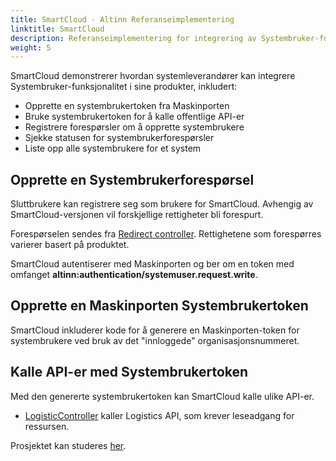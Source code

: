```yaml
---
title: SmartCloud - Altinn Referanseimplementering
linktitle: SmartCloud
description: Referanseimplementering for integrering av Systembruker-funksjonalitet i sluttbrukersystemer.
weight: 5
---
```


SmartCloud demonstrerer hvordan systemleverandører kan integrere Systembruker-funksjonalitet i sine produkter, inkludert:

- Opprette en systembrukertoken fra Maskinporten
- Bruke systembrukertoken for å kalle offentlige API-er
- Registrere forespørsler om å opprette systembrukere
- Sjekke statusen for systembrukerforespørsler
- Liste opp alle systembrukere for et system

## Opprette en Systembrukerforespørsel

Sluttbrukere kan registrere seg som brukere for SmartCloud. Avhengig av SmartCloud-versjonen vil forskjellige rettigheter bli forespurt.

Forespørselen sendes fra [Redirect controller](https://github.com/TheTechArch/altinn-systemuser/blob/main/src/SystemUserClientSystem/SuperSystem/SuperSystem.Server/Controllers/RedirectController.cs#L35). Rettighetene som forespørres varierer basert på produktet.

SmartCloud autentiserer med Maskinporten og ber om en token med omfanget **altinn:authentication/systemuser.request.write**.

## Opprette en Maskinporten Systembrukertoken

SmartCloud inkluderer kode for å generere en Maskinporten-token for systembrukere ved bruk av det "innloggede" organisasjonsnummeret.

## Kalle API-er med Systembrukertoken

Med den genererte systembrukertoken kan SmartCloud kalle ulike API-er.

- [LogisticController](https://github.com/TheTechArch/altinn-systemuser/blob/main/src/SystemUserClientSystem/SuperSystem/SuperSystem.Server/Controllers/LogisticController.cs) kaller Logistics API, som krever leseadgang for ressursen.

Prosjektet kan studeres [her](https://github.com/TheTechArch/altinn-systemuser/tree/main/src/SystemUserClientSystem/SuperSystem).
